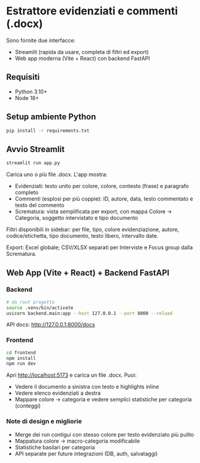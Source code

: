 # Estrattore evidenziati e commenti (.docx)

Sono fornite due interfacce:

- Streamlit (rapida da usare, completa di filtri ed export)
- Web app moderna (Vite + React) con backend FastAPI

## Requisiti

- Python 3.10+
- Node 18+

## Setup ambiente Python

```bash
pip install -r requirements.txt
```

## Avvio Streamlit

```bash
streamlit run app.py
```

Carica uno o più file .docx. L'app mostra:

- Evidenziati: testo unito per colore, colore, contesto (frase) e paragrafo completo
- Commenti (esplosi per più coppie): ID, autore, data, testo commentato e testo del commento
- Scrematura: vista semplificata per export, con mappa Colore → Categoria, soggetto intervistato e tipo documento

Filtri disponibili in sidebar: per file, tipo, colore evidenziazione, autore, codice/etichetta, tipo documento, testo libero, intervallo date.

Export: Excel globale; CSV/XLSX separati per Interviste e Focus group dalla Scrematura.

## Web App (Vite + React) + Backend FastAPI

### Backend

```bash
# da root progetto
source .venv/bin/activate
uvicorn backend.main:app --host 127.0.0.1 --port 8000 --reload
```

API docs: <http://127.0.0.1:8000/docs>

### Frontend

```bash
cd frontend
npm install
npm run dev
```

Apri <http://localhost:5173> e carica un file .docx. Puoi:

- Vedere il documento a sinistra con testo e highlights inline
- Vedere elenco evidenziati a destra
- Mappare colore → categoria e vedere semplici statistiche per categoria (conteggi)

### Note di design e migliorie

- Merge dei run contigui con stesso colore per testo evidenziato più pulito
- Mappatura colore → macro-categoria modificabile
- Statistiche basilari per categoria
- API separate per future integrazioni (DB, auth, salvataggi)

